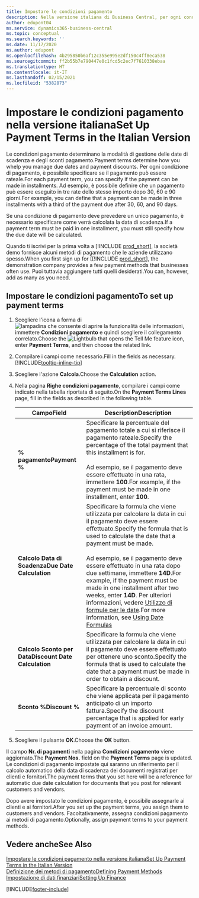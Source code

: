 ```yaml
---
title: Impostare le condizioni pagamento
description: Nella versione italiana di Business Central, per ogni condizione pagamento, è possibile specificare se il pagamento può essere rateizzato.
author: edupont04
ms.service: dynamics365-business-central
ms.topic: conceptual
ms.search.keywords: ''
ms.date: 11/17/2020
ms.author: edupont
ms.openlocfilehash: 4b295850b6af12c355e995e2df150c4ff8eca538
ms.sourcegitcommit: ff2b55b7e790447e0c1fcd5c2ec7f7610338ebaa
ms.translationtype: HT
ms.contentlocale: it-IT
ms.lasthandoff: 02/15/2021
ms.locfileid: "5382873"
---
```

# <a name="set-up-payment-terms-in-the-italian-version"></a><span data-ttu-id="b8ed1-103">Impostare le condizioni pagamento nella versione italiana</span><span class="sxs-lookup"><span data-stu-id="b8ed1-103">Set Up Payment Terms in the Italian Version</span></span>

<span data-ttu-id="b8ed1-104">Le condizioni pagamento determinano la modalità di gestione delle date di scadenza e degli sconti pagamento.</span><span class="sxs-lookup"><span data-stu-id="b8ed1-104">Payment terms determine how you whelp you manage due dates and payment discounts.</span></span> <span data-ttu-id="b8ed1-105">Per ogni condizione di pagamento, è possibile specificare se il pagamento può essere rateale.</span><span class="sxs-lookup"><span data-stu-id="b8ed1-105">For each payment term, you can specify if the payment can be made in installments.</span></span> <span data-ttu-id="b8ed1-106">Ad esempio, è possibile definire che un pagamento può essere eseguito in tre rate dello stesso importo dopo 30, 60 e 90 giorni.</span><span class="sxs-lookup"><span data-stu-id="b8ed1-106">For example, you can define that a payment can be made in three installments with a third of the payment due after 30, 60, and 90 days.</span></span>  

<span data-ttu-id="b8ed1-107">Se una condizione di pagamento deve prevedere un unico pagamento, è necessario specificare come verrà calcolata la data di scadenza.</span><span class="sxs-lookup"><span data-stu-id="b8ed1-107">If a payment term must be paid in one installment, you must still specify how the due date will be calculated.</span></span>  

<span data-ttu-id="b8ed1-108">Quando ti iscrivi per la prima volta a [!INCLUDE [prod_short](../../includes/prod_short.md)], la società demo fornisce alcuni metodi di pagamento che le aziende utilizzano spesso.</span><span class="sxs-lookup"><span data-stu-id="b8ed1-108">When you first sign up for [[!INCLUDE [prod_short](../../includes/prod_short.md)], the demonstration company provides a few payment methods that businesses often use.</span></span> <span data-ttu-id="b8ed1-109">Puoi tuttavia aggiungere tutti quelli desiderati.</span><span class="sxs-lookup"><span data-stu-id="b8ed1-109">You can, however, add as many as you need.</span></span>

## <a name="to-set-up-payment-terms"></a><span data-ttu-id="b8ed1-110">Impostare le condizioni pagamento</span><span class="sxs-lookup"><span data-stu-id="b8ed1-110">To set up payment terms</span></span>

1. <span data-ttu-id="b8ed1-111">Scegliere l'icona a forma di ![lampadina che consente di aprire la funzionalità delle informazioni](../../media/ui-search/search_small.png "Informazioni sull'operazione che si desidera eseguire"), immettere **Condizioni pagamento** e quindi scegliere il collegamento correlato.</span><span class="sxs-lookup"><span data-stu-id="b8ed1-111">Choose the ![Lightbulb that opens the Tell Me feature](../../media/ui-search/search_small.png "Tell me what you want to do") icon, enter **Payment Terms**, and then choose the related link.</span></span>  
2. <span data-ttu-id="b8ed1-112">Compilare i campi come necessario.</span><span class="sxs-lookup"><span data-stu-id="b8ed1-112">Fill in the fields as necessary.</span></span> [!INCLUDE[tooltip-inline-tip](../../includes/tooltip-inline-tip_md.md)]  
3. <span data-ttu-id="b8ed1-113">Scegliere l'azione **Calcola**.</span><span class="sxs-lookup"><span data-stu-id="b8ed1-113">Choose the **Calculation** action.</span></span>  
4. <span data-ttu-id="b8ed1-114">Nella pagina **Righe condizioni pagamento**, compilare i campi come indicato nella tabella riportata di seguito.</span><span class="sxs-lookup"><span data-stu-id="b8ed1-114">On the **Payment Terms Lines** page, fill in the fields as described in the following table.</span></span>  

    |<span data-ttu-id="b8ed1-115">Campo</span><span class="sxs-lookup"><span data-stu-id="b8ed1-115">Field</span></span>|<span data-ttu-id="b8ed1-116">Description</span><span class="sxs-lookup"><span data-stu-id="b8ed1-116">Description</span></span>|  
    |---------------------------------|---------------------------------------|  
    |<span data-ttu-id="b8ed1-117">**% pagamento**</span><span class="sxs-lookup"><span data-stu-id="b8ed1-117">**Payment %**</span></span>|<span data-ttu-id="b8ed1-118">Specificare la percentuale del pagamento totale a cui si riferisce il pagamento rateale.</span><span class="sxs-lookup"><span data-stu-id="b8ed1-118">Specify the percentage of the total payment that this installment is for.</span></span><br /><br /> <span data-ttu-id="b8ed1-119">Ad esempio, se il pagamento deve essere effettuato in una rata, immettere **100**.</span><span class="sxs-lookup"><span data-stu-id="b8ed1-119">For example, if the payment must be made in one installment, enter **100**.</span></span>|  
    |<span data-ttu-id="b8ed1-120">**Calcolo Data di Scadenza**</span><span class="sxs-lookup"><span data-stu-id="b8ed1-120">**Due Date Calculation**</span></span>|<span data-ttu-id="b8ed1-121">Specificare la formula che viene utilizzata per calcolare la data in cui il pagamento deve essere effettuato.</span><span class="sxs-lookup"><span data-stu-id="b8ed1-121">Specify the formula that is used to calculate the date that a payment must be made.</span></span><br /><br /> <span data-ttu-id="b8ed1-122">Ad esempio, se il pagamento deve essere effettuato in una rata dopo due settimane, immettere **14D**.</span><span class="sxs-lookup"><span data-stu-id="b8ed1-122">For example, if the payment must be made in one installment after two weeks, enter **14D**.</span></span> <span data-ttu-id="b8ed1-123">Per ulteriori informazioni, vedere [Utilizzo di formule per le date](../../ui-enter-date-ranges.md#using-date-formulas).</span><span class="sxs-lookup"><span data-stu-id="b8ed1-123">For more information, see [Using Date Formulas](../../ui-enter-date-ranges.md#using-date-formulas)</span></span>|  
    |<span data-ttu-id="b8ed1-124">**Calcolo Sconto per Data**</span><span class="sxs-lookup"><span data-stu-id="b8ed1-124">**Discount Date Calculation**</span></span>|<span data-ttu-id="b8ed1-125">Specificare la formula che viene utilizzata per calcolare la data in cui il pagamento deve essere effettuato per ottenere uno sconto.</span><span class="sxs-lookup"><span data-stu-id="b8ed1-125">Specify the formula that is used to calculate the date that a payment must be made in order to obtain a discount.</span></span>|  
    |<span data-ttu-id="b8ed1-126">**Sconto %**</span><span class="sxs-lookup"><span data-stu-id="b8ed1-126">**Discount %**</span></span>|<span data-ttu-id="b8ed1-127">Specificare la percentuale di sconto che viene applicata per il pagamento anticipato di un importo fattura.</span><span class="sxs-lookup"><span data-stu-id="b8ed1-127">Specify the discount percentage that is applied for early payment of an invoice amount.</span></span>|  

5. <span data-ttu-id="b8ed1-128">Scegliere il pulsante **OK**.</span><span class="sxs-lookup"><span data-stu-id="b8ed1-128">Choose the **OK** button.</span></span>  

<span data-ttu-id="b8ed1-129">Il campo **Nr. di pagamenti** nella pagina **Condizioni pagamento** viene aggiornato.</span><span class="sxs-lookup"><span data-stu-id="b8ed1-129">The **Payment Nos.** field on the **Payment Terms** page is updated.</span></span> <span data-ttu-id="b8ed1-130">Le condizioni di pagamento impostate qui saranno un riferimento per il calcolo automatico della data di scadenza dei documenti registrati per clienti e fornitori.</span><span class="sxs-lookup"><span data-stu-id="b8ed1-130">The payment terms that you set here will be a reference for automatic due date calculation for documents that you post for relevant customers and vendors.</span></span>  

<span data-ttu-id="b8ed1-131">Dopo avere impostato le condizioni pagamento, è possibile assegnarle ai clienti e ai fornitori.</span><span class="sxs-lookup"><span data-stu-id="b8ed1-131">After you set up the payment terms, you assign them to customers and vendors.</span></span> <span data-ttu-id="b8ed1-132">Facoltativamente, assegna condizioni pagamento ai metodi di pagamento.</span><span class="sxs-lookup"><span data-stu-id="b8ed1-132">Optionally, assign payment terms to your payment methods.</span></span>  

## <a name="see-also"></a><span data-ttu-id="b8ed1-133">Vedere anche</span><span class="sxs-lookup"><span data-stu-id="b8ed1-133">See Also</span></span>

[<span data-ttu-id="b8ed1-134">Impostare le condizioni pagamento nella versione italiana</span><span class="sxs-lookup"><span data-stu-id="b8ed1-134">Set Up Payment Terms in the Italian Version</span></span>](../../finance-payment-terms.md)  
[<span data-ttu-id="b8ed1-135">Definizione dei metodi di pagamento</span><span class="sxs-lookup"><span data-stu-id="b8ed1-135">Defining Payment Methods</span></span>](../../finance-payment-methods.md)  
[<span data-ttu-id="b8ed1-136">Impostazione di dati finanziari</span><span class="sxs-lookup"><span data-stu-id="b8ed1-136">Setting Up Finance</span></span>](../../finance-setup-finance.md)  


[!INCLUDE[footer-include](../../includes/footer-banner.md)]
